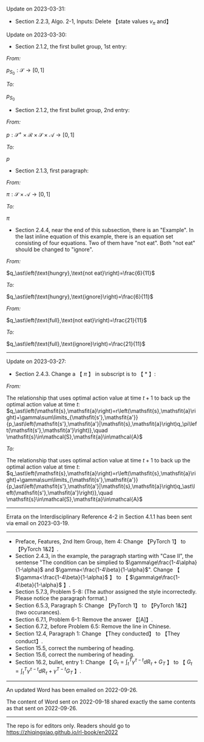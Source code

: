 Update on 2023-03-31:

- Section 2.2.3, Algo. 2-1, Inputs: Delete 【state values $v_\pi$ and】


Update on 2023-03-30:

- Section 2.1.2, the first bullet group, 1st entry:

_From:_

$p_{\mathsfit{S}_0}:\mathcal{S}\rightarrow\left[0,1\right]$

_To:_

$p_{\mathsfit{S}_0}$

- Section 2.1.2, the first bullet group, 2nd entry:

_From:_

$p:\mathcal{S}^+\times\mathcal{R}\times\mathcal{S}\times\mathcal{A}\rightarrow\left[0,1\right]$

_To:_

$p$

- Section 2.1.3, first paragraph:

_From:_

$\pi:\mathcal{S}\times\mathcal{A}\rightarrow\left[0,1\right]$

_To:_

$\pi$

- Section 2.4.4, near the end of this subsection, there is an "Example". In the last inline equation of this example, there is an equation set consisting of four equations. Two of them have "not eat". Both "not eat" should be changed to "ignore".

_From:_

$q_\ast\left(\text{hungry},\text{not eat}\right)=\frac{6}{11}$

_To:_

$q_\ast\left(\text{hungry},\text{ignore}\right)=\frac{6}{11}$


_From:_

$q_\ast\left(\text{full},\text{not eat}\right)=\frac{21}{11}$

_To:_

$q_\ast\left(\text{full},\text{ignore}\right)=\frac{21}{11}$

----

Update on 2023-03-27:

- Section 2.4.3. Change a 【 $\pi$ 】 in subscript is to 【 $\ast$ 】:

_From:_

The relationship that uses optimal action value at time $t+1$ to back up the optimal action value at time $t$:
$q_\ast\left(\mathsfit{s},\mathsfit{a}\right)=r\left(\mathsfit{s},\mathsfit{a}\right)+\gamma\sum\limits_{\mathsfit{s'},\mathsfit{a'}}{p_\ast\left(\mathsfit{s'},\mathsfit{a'}|\mathsfit{s},\mathsfit{a}\right)q_\pi\left(\mathsfit{s'},\mathsfit{a'}\right)},\quad \mathsfit{s}\in\mathcal{S},\mathsfit{a}\in\mathcal{A}$

_To:_

The relationship that uses optimal action value at time $t+1$ to back up the optimal action value at time $t$:
$q_\ast\left(\mathsfit{s},\mathsfit{a}\right)=r\left(\mathsfit{s},\mathsfit{a}\right)+\gamma\sum\limits_{\mathsfit{s'},\mathsfit{a'}}{p_\ast\left(\mathsfit{s'},\mathsfit{a'}|\mathsfit{s},\mathsfit{a}\right)q_\ast\left(\mathsfit{s'},\mathsfit{a'}\right)},\quad \mathsfit{s}\in\mathcal{S},\mathsfit{a}\in\mathcal{A}$

----

Errata on the Interdisciplinary Reference 4-2 in Section 4.1.1 has been sent via email on 2023-03-19.

----

- Preface, Features, 2nd Item Group, Item 4: Change 【PyTorch 1】 to 【PyTorch 1&2】.
- Section 2.4.3, in the example, the paragraph starting with "Case II", the sentense "The condition can be simplied to $\gamma\ge\frac{1-4\alpha}{1-\alpha}$ and $\gamma<\frac{1-4\beta}{1-\alpha}$". Change 【 $\gamma<\frac{1-4\beta}{1-\alpha}$  】 to 【 $\gamma\ge\frac{1-4\beta}{1-\alpha}$  】.
- Section 5.7.3, Problem 5-8: (The author assigned the style incorrectedly. Please notice the paragraph format.)
- Section 6.5.3, Paragraph 5: Change 【PyTorch 1】 to 【PyTorch 1&2】 (two occurances).
- Section 6.7.1, Problem 6-1: Remove the answer 【[A]】.
- Section 6.7.2, before Problem 6.5: Remove the line in Chinese.
- Section 12.4, Paragraph 1: Change 【They conducted】 to 【They conduct】.
- Section 15.5, correct the numbering of heading.
- Section 15.6, correct the numbering of heading.
- Section 16.2, bullet, entry 1: Change 【 $G_t=\int_{t}^{T}\gamma^{\tau-t}dR_\tau+G_T$ 】 to 【 $G_t=\int_{t}^{T}\gamma^{\tau-t}dR_\tau+\gamma^{T-t}G_T$ 】.

----

An updated Word has been emailed on 2022-09-26.

The content of Word sent on 2022-09-18 shared exactly the same contents as that sent on 2022-09-26.

----

The repo is for editors only. Readers should go to https://zhiqingxiao.github.io/rl-book/en2022
